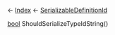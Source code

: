 ← [Index](Api-Index) ← [SerializableDefinitionId](VRage.ObjectBuilders.SerializableDefinitionId)

[bool](System.Boolean) ShouldSerializeTypeIdString()

